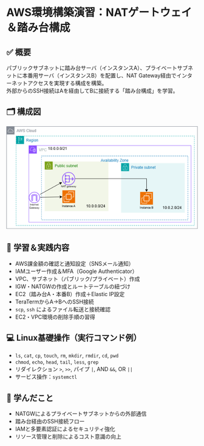 # AWS環境構築演習：NATゲートウェイ＆踏み台構成

## ✅ 概要
パブリックサブネットに踏み台サーバ（インスタンスA）、プライベートサブネットに本番用サーバ（インスタンスB）を配置し、NAT Gateway経由でインターネットアクセスを実現する構成を構築。  
外部からのSSH接続はAを経由してBに接続する「踏み台構成」を学習。

## 🗂️ 構成図
![構成図](./image/diagram.png)

## 🔨 学習＆実践内容
- AWS課金額の確認と通知設定（SNSメール通知）
- IAMユーザー作成＆MFA（Google Authenticator）
- VPC、サブネット（パブリック/プライベート）作成
- IGW・NATGWの作成とルートテーブルの紐づけ
- EC2（踏み台A・本番B）作成＋Elastic IP設定
- TeraTermからA→BへのSSH接続
- `scp`, `ssh` によるファイル転送と接続確認
- EC2・VPC環境の削除手順の習得

## 💻 Linux基礎操作（実行コマンド例）
- `ls`, `cat`, `cp`, `touch`, `rm`, `mkdir`, `rmdir`, `cd`, `pwd`
- `chmod`, `echo`, `head`, `tail`, `less`, `grep`
- リダイレクション `>`, `>>`, パイプ `|`, AND `&&`, OR `||`
- サービス操作：`systemctl`

## 📘 学んだこと
- NATGWによるプライベートサブネットからの外部通信
- 踏み台経由のSSH接続フロー
- IAMと多要素認証によるセキュリティ強化
- リソース管理と削除によるコスト意識の向上
